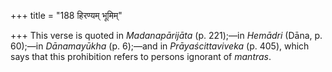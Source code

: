 +++
title = "188 हिरण्यम् भूमिम्"

+++
This verse is quoted in *Madanapārijāta* (p. 221);—in *Hemādri* (Dāna,
p. 60);—in *Dānamayūkha* (p. 6);—and in *Prāyaścittaviveka* (p. 405),
which says that this prohibition refers to persons ignorant of
*mantras*.



